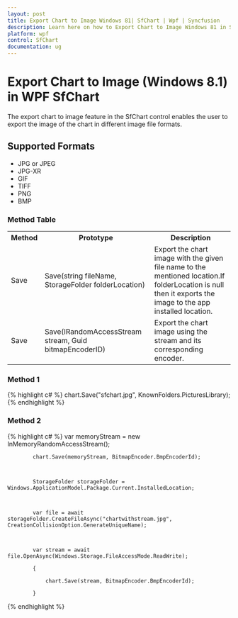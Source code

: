 ```yaml
---
layout: post
title: Export Chart to Image Windows 81| SfChart | Wpf | Syncfusion
description: Learn here on how to Export Chart to Image Windows 81 in Syncfusion WPF SfChart control, its elements, and more.
platform: wpf
control: SfChart
documentation: ug
---
```

 
# Export Chart to Image (Windows 8.1) in WPF SfChart

The export chart to image feature in the SfChart control enables the user to export the image of the chart in different image file formats. 

## Supported Formats

* JPG or JPEG
* JPG-XR
* GIF
* TIFF
* PNG
* BMP



### Method Table

<table>
<tr>
<th>
Method</th><th>
Prototype</th><th>
Description</th></tr>
<tr>
<td>
Save</td><td>
Save(string fileName, StorageFolder folderLocation)</td><td>
Export the chart image with the given file name to the mentioned location.If folderLocation is null then it exports the image to the app installed location.</td></tr>
<tr>
<td>
Save</td><td>
Save(IRandomAccessStream stream, Guid bitmapEncoderID)</td><td>
Export the chart image using the stream and its corresponding encoder.</td></tr>
</table>



### Method 1
{% highlight c# %}
chart.Save("sfchart.jpg", KnownFolders.PicturesLibrary);
{% endhighlight  %}


### Method 2
{% highlight c# %}
var memoryStream = new InMemoryRandomAccessStream();

            chart.Save(memoryStream, BitmapEncoder.BmpEncoderId);



            StorageFolder storageFolder = Windows.ApplicationModel.Package.Current.InstalledLocation;



            var file = await storageFolder.CreateFileAsync("chartwithstream.jpg", CreationCollisionOption.GenerateUniqueName);



            var stream = await file.OpenAsync(Windows.Storage.FileAccessMode.ReadWrite);

            {

                chart.Save(stream, BitmapEncoder.BmpEncoderId);

            }    

{% endhighlight  %}

